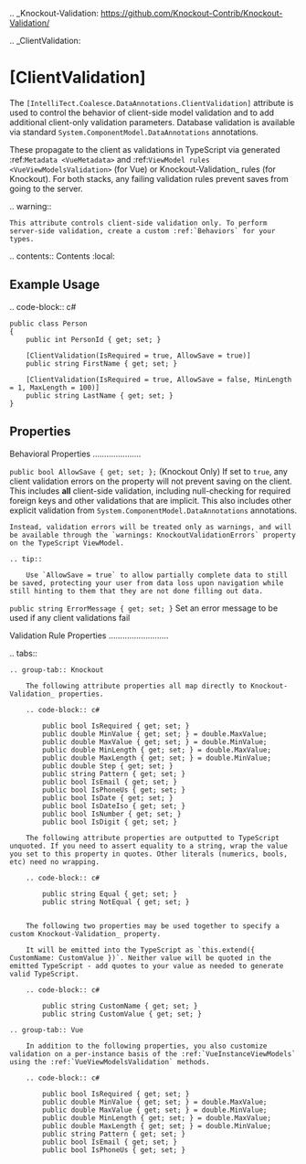 

.. _Knockout-Validation: https://github.com/Knockout-Contrib/Knockout-Validation/

.. _ClientValidation:

[ClientValidation]
==================

The `[IntelliTect.Coalesce.DataAnnotations.ClientValidation]`
attribute is used to control the behavior of client-side model validation
and to add additional client-only validation parameters. Database validation is available via standard `System.ComponentModel.DataAnnotations` annotations. 

These propagate to the client as validations in TypeScript via generated :ref:`Metadata <VueMetadata>` and :ref:`ViewModel rules <VueViewModelsValidation>` (for Vue) or Knockout-Validation_ rules (for Knockout). For both stacks, any failing validation rules prevent saves from going to the server. 

.. warning::

    This attribute controls client-side validation only. To perform server-side validation, create a custom :ref:`Behaviors` for your types.

.. contents:: Contents
    :local:
    

Example Usage
-------------

.. code-block:: c#
    
    public class Person
    {
        public int PersonId { get; set; }

        [ClientValidation(IsRequired = true, AllowSave = true)]
        public string FirstName { get; set; }

        [ClientValidation(IsRequired = true, AllowSave = false, MinLength = 1, MaxLength = 100)]
        public string LastName { get; set; }
    }


Properties
----------

Behavioral Properties
.....................

`public bool AllowSave { get; set; };` (Knockout Only)
    If set to `true`, any client validation errors on the property will not prevent saving on the client. This includes **all** client-side validation, including null-checking for required foreign keys and other validations that are implicit. This also includes other explicit validation from `System.ComponentModel.DataAnnotations` annotations.
    
    Instead, validation errors will be treated only as warnings, and will be available through the `warnings: KnockoutValidationErrors` property on the TypeScript ViewModel.

    .. tip::

        Use `AllowSave = true` to allow partially complete data to still be saved, protecting your user from data loss upon navigation while still hinting to them that they are not done filling out data.


`public string ErrorMessage { get; set; }`
    Set an error message to be used if any client validations fail

Validation Rule Properties
..........................

.. tabs::

    .. group-tab:: Knockout

        The following attribute properties all map directly to Knockout-Validation_ properties.

        .. code-block:: c#

            public bool IsRequired { get; set; }
            public double MinValue { get; set; } = double.MaxValue;
            public double MaxValue { get; set; } = double.MinValue;
            public double MinLength { get; set; } = double.MaxValue;
            public double MaxLength { get; set; } = double.MinValue;
            public double Step { get; set; }
            public string Pattern { get; set; }
            public bool IsEmail { get; set; }
            public bool IsPhoneUs { get; set; }
            public bool IsDate { get; set; }
            public bool IsDateIso { get; set; }
            public bool IsNumber { get; set; }
            public bool IsDigit { get; set; }

        The following attribute properties are outputted to TypeScript unquoted. If you need to assert equality to a string, wrap the value you set to this property in quotes. Other literals (numerics, bools, etc) need no wrapping.

        .. code-block:: c#

            public string Equal { get; set; }
            public string NotEqual { get; set; }

                    
        The following two properties may be used together to specify a custom Knockout-Validation_ property.

        It will be emitted into the TypeScript as `this.extend({ CustomName: CustomValue })`. Neither value will be quoted in the emitted TypeScript - add quotes to your value as needed to generate valid TypeScript.

        .. code-block:: c#

            public string CustomName { get; set; }
            public string CustomValue { get; set; }

    .. group-tab:: Vue

        In addition to the following properties, you also customize validation on a per-instance basis of the :ref:`VueInstanceViewModels` using the :ref:`VueViewModelsValidation` methods.

        .. code-block:: c#

            public bool IsRequired { get; set; }
            public double MinValue { get; set; } = double.MaxValue;
            public double MaxValue { get; set; } = double.MinValue;
            public double MinLength { get; set; } = double.MaxValue;
            public double MaxLength { get; set; } = double.MinValue;
            public string Pattern { get; set; }
            public bool IsEmail { get; set; }
            public bool IsPhoneUs { get; set; }

